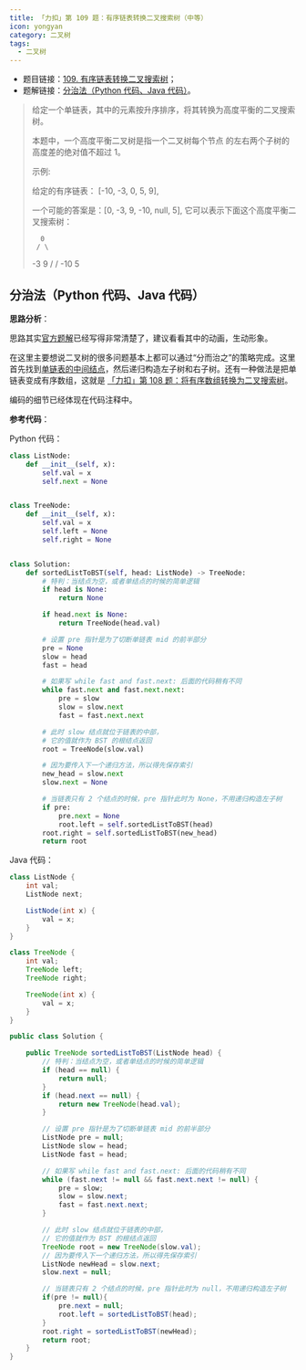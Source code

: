 ```yaml
---
title: 「力扣」第 109 题：有序链表转换二叉搜索树（中等）
icon: yongyan
category: 二叉树
tags:
  - 二叉树
---
```



+ 题目链接：[109. 有序链表转换二叉搜索树](https://leetcode-cn.com/problems/convert-sorted-list-to-binary-search-tree/)；
+ 题解链接：[分治法（Python 代码、Java 代码）](https://leetcode-cn.com/problems/convert-sorted-list-to-binary-search-tree/solution/fen-zhi-fa-python-dai-ma-java-dai-ma-by-liweiwei14/)。




> 给定一个单链表，其中的元素按升序排序，将其转换为高度平衡的二叉搜索树。
>
> 本题中，一个高度平衡二叉树是指一个二叉树每个节点 的左右两个子树的高度差的绝对值不超过 1。
>
> 示例:
>
> 给定的有序链表： [-10, -3, 0, 5, 9],
>
> 一个可能的答案是：[0, -3, 9, -10, null, 5], 它可以表示下面这个高度平衡二叉搜索树：
>
>       0
>      / \
>    -3   9
>    /   /
>  -10  5

## 分治法（Python 代码、Java 代码）

**思路分析**：


思路其实[官方题解](https://leetcode-cn.com/problems/convert-sorted-list-to-binary-search-tree/solution/you-xu-lian-biao-zhuan-huan-er-cha-sou-suo-shu-by-/)已经写得非常清楚了，建议看看其中的动画，生动形象。

在这里主要想说二叉树的很多问题基本上都可以通过“分而治之”的策略完成。这里首先找到[单链表的中间结点](https://leetcode-cn.com/problems/middle-of-the-linked-list/submissions/)，然后递归构造左子树和右子树。还有一种做法是把单链表变成有序数组，这就是 [「力扣」第 108 题：将有序数组转换为二叉搜索树](https://leetcode-cn.com/problems/convert-sorted-array-to-binary-search-tree/)。

编码的细节已经体现在代码注释中。

**参考代码**：

Python 代码：

```Python []
class ListNode:
    def __init__(self, x):
        self.val = x
        self.next = None


class TreeNode:
    def __init__(self, x):
        self.val = x
        self.left = None
        self.right = None


class Solution:
    def sortedListToBST(self, head: ListNode) -> TreeNode:
        # 特判：当结点为空，或者单结点的时候的简单逻辑
        if head is None:
            return None

        if head.next is None:
            return TreeNode(head.val)

        # 设置 pre 指针是为了切断单链表 mid 的前半部分
        pre = None
        slow = head
        fast = head

        # 如果写 while fast and fast.next: 后面的代码稍有不同
        while fast.next and fast.next.next:
            pre = slow
            slow = slow.next
            fast = fast.next.next

        # 此时 slow 结点就位于链表的中部，
        # 它的值就作为 BST 的根结点返回
        root = TreeNode(slow.val)

        # 因为要传入下一个递归方法，所以得先保存索引
        new_head = slow.next
        slow.next = None

        # 当链表只有 2 个结点的时候，pre 指针此时为 None，不用递归构造左子树
        if pre:
            pre.next = None
            root.left = self.sortedListToBST(head)
        root.right = self.sortedListToBST(new_head)
        return root
```

Java 代码：

```Java []
class ListNode {
    int val;
    ListNode next;

    ListNode(int x) {
        val = x;
    }
}

class TreeNode {
    int val;
    TreeNode left;
    TreeNode right;

    TreeNode(int x) {
        val = x;
    }
}

public class Solution {

    public TreeNode sortedListToBST(ListNode head) {
        // 特判：当结点为空，或者单结点的时候的简单逻辑
        if (head == null) {
            return null;
        }
        if (head.next == null) {
            return new TreeNode(head.val);
        }

        // 设置 pre 指针是为了切断单链表 mid 的前半部分
        ListNode pre = null;
        ListNode slow = head;
        ListNode fast = head;

        // 如果写 while fast and fast.next: 后面的代码稍有不同
        while (fast.next != null && fast.next.next != null) {
            pre = slow;
            slow = slow.next;
            fast = fast.next.next;
        }

        // 此时 slow 结点就位于链表的中部，
        // 它的值就作为 BST 的根结点返回
        TreeNode root = new TreeNode(slow.val);
        // 因为要传入下一个递归方法，所以得先保存索引
        ListNode newHead = slow.next;
        slow.next = null;

        // 当链表只有 2 个结点的时候，pre 指针此时为 null，不用递归构造左子树
        if(pre != null){
            pre.next = null;
            root.left = sortedListToBST(head);
        }
        root.right = sortedListToBST(newHead);
        return root;
    }
}
```

<Vssue title="convert-sorted-list-to-binary-search-tree"/>

